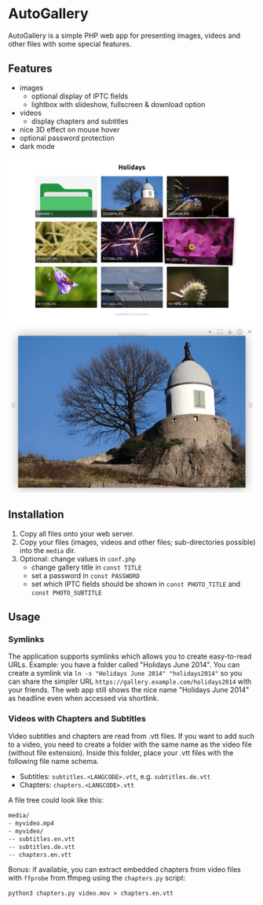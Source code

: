 # AutoGallery
AutoGallery is a simple PHP web app for presenting images, videos and other files with some special features.

## Features
- images
  - optional display of IPTC fields
  - lightbox with slideshow, fullscreen & download option
- videos
  - display chapters and subtitles
- nice 3D effect on mouse hover
- optional password protection
- dark mode

![Gallery](.github/gallery.png)
![Lightbox](.github/lightbox.png)

## Installation
1. Copy all files onto your web server.
2. Copy your files (images, videos and other files; sub-directories possible) into the `media` dir.
3. Optional: change values in `conf.php`
   - change gallery title in `const TITLE`
   - set a password in `const PASSWORD`
   - set which IPTC fields should be shown in `const PHOTO_TITLE` and `const PHOTO_SUBTITLE`

## Usage
### Symlinks
The application supports symlinks which allows you to create easy-to-read URLs. Example: you have a folder called "Holidays June 2014". You can create a symlink via `ln -s "Holidays June 2014" "holidays2014"` so you can share the simpler URL `https://gallery.example.com/holidays2014` with your friends. The web app still shows the nice name "Holidays June 2014" as headline even when accessed via shortlink.

### Videos with Chapters and Subtitles
Video subtitles and chapters are read from .vtt files. If you want to add such to a video, you need to create a folder with the same name as the video file (without file extension). Inside this folder, place your .vtt files with the following file name schema.
- Subtitles: `subtitles.<LANGCODE>.vtt`, e.g. `subtitles.de.vtt`
- Chapters: `chapters.<LANGCODE>.vtt`

A file tree could look like this:
```
media/
- myvideo.mp4
- myvideo/
-- subtitles.en.vtt
-- subtitles.de.vtt
-- chapters.en.vtt
```

Bonus: if available, you can extract embedded chapters from video files with `ffprobe` from ffmpeg using the `chapters.py` script:
```
python3 chapters.py video.mov > chapters.en.vtt
```
